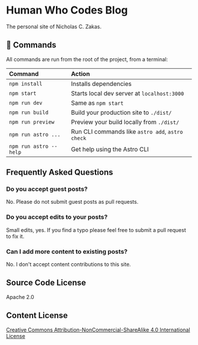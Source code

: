 # Human Who Codes Blog

The personal site of Nicholas C. Zakas.

## 🧞 Commands

All commands are run from the root of the project, from a terminal:

| Command                | Action                                           |
| :--------------------- | :----------------------------------------------- |
| `npm install`          | Installs dependencies                            |
| `npm start`            | Starts local dev server at `localhost:3000`      |
| `npm run dev`          | Same as `npm start`                              |
| `npm run build`        | Build your production site to `./dist/`          |
| `npm run preview`      | Preview your build locally from `./dist/`        |
| `npm run astro ...`    | Run CLI commands like `astro add`, `astro check` |
| `npm run astro --help` | Get help using the Astro CLI                     |

## Frequently Asked Questions

### Do you accept guest posts?

No. Please do not submit guest posts as pull requests.

### Do you accept edits to your posts?

Small edits, yes. If you find a typo please feel free to submit a pull request to fix it.

### Can I add more content to existing posts?

No. I don't accept content contributions to this site.

## Source Code License

Apache 2.0

## Content License

[Creative Commons Attribution-NonCommercial-ShareAlike 4.0 International License](https://creativecommons.org/licenses/by-nc-sa/4.0/)
